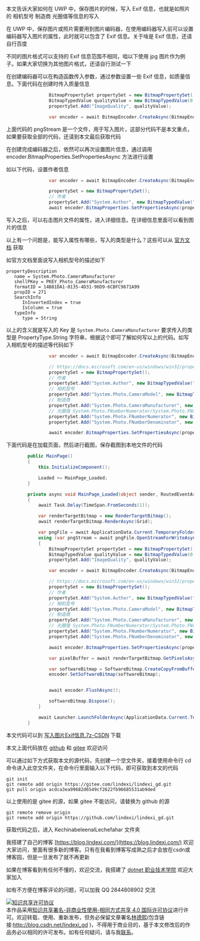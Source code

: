 
本文告诉大家如何在 UWP 中，保存图片的时候，写入 Exif 信息，也就是如照片的 相机型号 制造商 光圈值等信息的写入

<!--more-->


<!-- CreateTime:2021/7/8 18:52:02 -->

<!-- 发布 -->

在 UWP 中，保存图片或照片需要用到图片编码器，在使用编码器写入前可以设置编码器写入图片的属性，此时就可以包含了 Exif 信息。关于啥是 Exif 信息，还请自行百度

不同的图片格式可以支持的 Exif 信息范围不相同，咱以下使用 jpg 图片作为例子。如果大家切换为其他图片格式，还请自行测试一下

在创建编码器可以在构造函数传入参数，通过参数设置一些 Exif 信息，如质量信息。下面代码在创建时传入质量信息

```csharp
                BitmapPropertySet propertySet = new BitmapPropertySet();
                BitmapTypedValue qualityValue = new BitmapTypedValue(0.77, PropertyType.Single);
                propertySet.Add("ImageQuality", qualityValue);

                var encoder = await BitmapEncoder.CreateAsync(BitmapEncoder.JpegEncoderId, pngStream.AsRandomAccessStream(), propertySet);
```

上面代码的 pngStream 是一个文件，用于写入图片，这部分代码不是本文重点，如果要获取全部的代码，还请到本文最后获取代码

在创建完成编码器之后，依然可以再次设置图片信息，通过调用 encoder.BitmapProperties.SetPropertiesAsync 方法进行设置

如以下代码，设置作者信息

```csharp
                var encoder = await BitmapEncoder.CreateAsync(BitmapEncoder.JpegEncoderId, pngStream.AsRandomAccessStream(), propertySet);

                propertySet = new BitmapPropertySet();
                // 作者
                propertySet.Add("System.Author", new BitmapTypedValue("lindexi", PropertyType.String));
                await encoder.BitmapProperties.SetPropertiesAsync(propertySet);
```

写入之后，可以右击图片文件的属性，进入详细信息。在详细信息里面可以看到图片的信息

以上有一个问题是，能写入属性有哪些，写入的类型是什么？这些可以从 [官方文档](https://docs.microsoft.com/en-us/windows/win32/properties/windows-properties-system?WT.mc_id=WD-MVP-5003260) 获取

如官方文档里面说写入相机型号的描述如下

```
propertyDescription
   name = System.Photo.CameraManufacturer
   shellPKey = PKEY_Photo_CameraManufacturer
   formatID = 14B81DA1-0135-4D31-96D9-6CBFC9671A99
   propID = 271
   SearchInfo
      InInvertedIndex = true
      IsColumn = true
   typeInfo
      type = String
```

以上的含义就是写入的 Key 是 `System.Photo.CameraManufacturer` 要求传入的类型是 PropertyType.String 字符串，根据这个即可了解如何写以上的代码。如写入相机型号的描述等代码如下

```csharp
                var encoder = await BitmapEncoder.CreateAsync(BitmapEncoder.JpegEncoderId, pngStream.AsRandomAccessStream(), propertySet);

                // https://docs.microsoft.com/en-us/windows/win32/properties/windows-properties-system?WT.mc_id=WD-MVP-5003260
                propertySet = new BitmapPropertySet();
                // 作者
                propertySet.Add("System.Author", new BitmapTypedValue("lindexi", PropertyType.String));
                // 相机型号
                propertySet.Add("System.Photo.CameraModel", new BitmapTypedValue("lindexi", PropertyType.String));
                // 制造商
                propertySet.Add("System.Photo.CameraManufacturer", new BitmapTypedValue("lindexi manufacturer", PropertyType.String));
                // 光圈值 System.Photo.FNumberNumerator/System.Photo.FNumberDenominator
                propertySet.Add("System.Photo.FNumberNumerator", new BitmapTypedValue(1, PropertyType.UInt32));
                propertySet.Add("System.Photo.FNumberDenominator", new BitmapTypedValue(10, PropertyType.UInt32));

                await encoder.BitmapProperties.SetPropertiesAsync(propertySet);
```

下面代码是在加载页面，然后进行截图，保存截图到本地文件的代码

```csharp
        public MainPage()
        {
            this.InitializeComponent();

            Loaded += MainPage_Loaded;
        }

        private async void MainPage_Loaded(object sender, RoutedEventArgs e)
        {
            await Task.Delay(TimeSpan.FromSeconds(1));

            var renderTargetBitmap = new RenderTargetBitmap();
            await renderTargetBitmap.RenderAsync(Grid);

            var pngFile = await ApplicationData.Current.TemporaryFolder.CreateFileAsync(Path.GetRandomFileName() + ".jpg");
            using (var pngStream = await pngFile.OpenStreamForWriteAsync())
            {
                BitmapPropertySet propertySet = new BitmapPropertySet();
                BitmapTypedValue qualityValue = new BitmapTypedValue(0.77, PropertyType.Single);
                propertySet.Add("ImageQuality", qualityValue);

                var encoder = await BitmapEncoder.CreateAsync(BitmapEncoder.JpegEncoderId, pngStream.AsRandomAccessStream(), propertySet);

                // https://docs.microsoft.com/en-us/windows/win32/properties/windows-properties-system?WT.mc_id=WD-MVP-5003260
                propertySet = new BitmapPropertySet();
                // 作者
                propertySet.Add("System.Author", new BitmapTypedValue("lindexi", PropertyType.String));
                // 相机型号
                propertySet.Add("System.Photo.CameraModel", new BitmapTypedValue("lindexi", PropertyType.String));
                // 制造商
                propertySet.Add("System.Photo.CameraManufacturer", new BitmapTypedValue("lindexi manufacturer", PropertyType.String));
                // 光圈值 System.Photo.FNumberNumerator/System.Photo.FNumberDenominator
                propertySet.Add("System.Photo.FNumberNumerator", new BitmapTypedValue(1, PropertyType.UInt32));
                propertySet.Add("System.Photo.FNumberDenominator", new BitmapTypedValue(10, PropertyType.UInt32));

                await encoder.BitmapProperties.SetPropertiesAsync(propertySet);

                var pixelBuffer = await renderTargetBitmap.GetPixelsAsync();

                var softwareBitmap = SoftwareBitmap.CreateCopyFromBuffer(pixelBuffer, BitmapPixelFormat.Bgra8, renderTargetBitmap.PixelWidth, renderTargetBitmap.PixelHeight);
                encoder.SetSoftwareBitmap(softwareBitmap);


                await encoder.FlushAsync();

                softwareBitmap.Dispose();
            }

            await Launcher.LaunchFolderAsync(ApplicationData.Current.TemporaryFolder);
        }
```

本文代码可以到 [写入图片Exif信息.7z-CSDN](https://download.csdn.net/download/lindexi_gd/20089118) 下载

本文上面代码放在 [github](https://github.com/lindexi/lindexi_gd/tree/acdca3ea99682d6549cf2622fb96685531ab9ded/KechinabeleenalLechefahar) 和 [gitee](https://gitee.com/lindexi/lindexi_gd/tree/acdca3ea99682d6549cf2622fb96685531ab9ded/KechinabeleenalLechefahar) 欢迎访问

可以通过如下方式获取本文的源代码，先创建一个空文件夹，接着使用命令行 cd 命令进入此空文件夹，在命令行里面输入以下代码，即可获取到本文的代码

```
git init
git remote add origin https://gitee.com/lindexi/lindexi_gd.git
git pull origin acdca3ea99682d6549cf2622fb96685531ab9ded
```

以上使用的是 gitee 的源，如果 gitee 不能访问，请替换为 github 的源

```
git remote remove origin
git remote add origin https://github.com/lindexi/lindexi_gd.git
```

获取代码之后，进入 KechinabeleenalLechefahar 文件夹



我搭建了自己的博客 [https://blog.lindexi.com/](https://blog.lindexi.com/) 欢迎大家访问，里面有很多新的博客。只有在我看到博客写成熟之后才会放在csdn或博客园，但是一旦发布了就不再更新

如果在博客看到有任何不懂的，欢迎交流，我搭建了 [dotnet 职业技术学院](https://t.me/dotnet_campus) 欢迎大家加入

如有不方便在博客评论的问题，可以加我 QQ 2844808902 交流

<a rel="license" href="http://creativecommons.org/licenses/by-nc-sa/4.0/"><img alt="知识共享许可协议" style="border-width:0" src="https://licensebuttons.net/l/by-nc-sa/4.0/88x31.png" /></a><br />本作品采用<a rel="license" href="http://creativecommons.org/licenses/by-nc-sa/4.0/">知识共享署名-非商业性使用-相同方式共享 4.0 国际许可协议</a>进行许可。欢迎转载、使用、重新发布，但务必保留文章署名[林德熙](http://blog.csdn.net/lindexi_gd)(包含链接:http://blog.csdn.net/lindexi_gd )，不得用于商业目的，基于本文修改后的作品务必以相同的许可发布。如有任何疑问，请与我[联系](mailto:lindexi_gd@163.com)。
